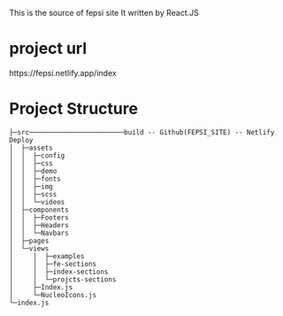 This is the source of fepsi site
It written by React.JS

<h1>project url</h1>
https://fepsi.netlify.app/index



<h1>Project Structure</h1>

```
├─src────────────────────────build -- Github(FEPSI_SITE) -- Netlify Deploy
│  ├─assets
│  │  ├─config
│  │  ├─css
│  │  ├─demo
│  │  ├─fonts
│  │  ├─img
│  │  ├─scss
│  │  └─videos
│  ├─components
│  │  ├─Footers
│  │  ├─Headers
│  │  └─Navbars
│  ├─pages 
│  └─views
│     │  ├─examples
│     │  ├─fe-sections
│     │  ├─index-sections
│     │  └─projcts-sections
│     ├─Index.js
│     └─NucleoIcons.js
└─index.js
```
